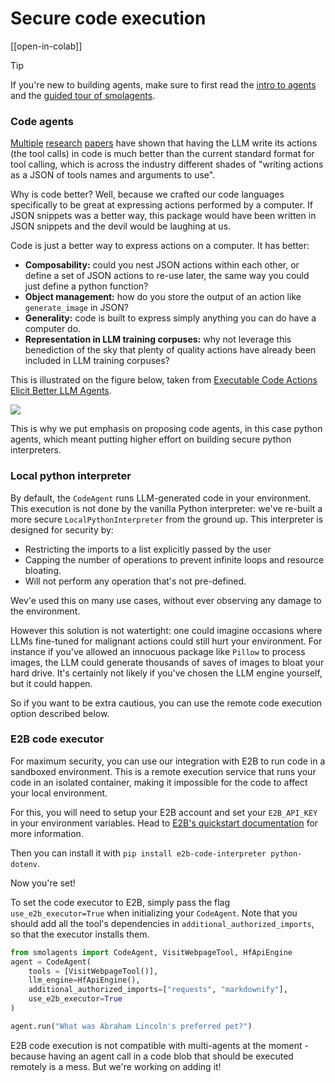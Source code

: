 <!--Copyright 2024 The HuggingFace Team. All rights reserved.

Licensed under the Apache License, Version 2.0 (the "License"); you may not use this file except in compliance with
the License. You may obtain a copy of the License at

http://www.apache.org/licenses/LICENSE-2.0

Unless required by applicable law or agreed to in writing, software distributed under the License is distributed on
an "AS IS" BASIS, WITHOUT WARRANTIES OR CONDITIONS OF ANY KIND, either express or implied. See the License for the
specific language governing permissions and limitations under the License.

⚠️ Note that this file is in Markdown but contain specific syntax for our doc-builder (similar to MDX) that may not be
rendered properly in your Markdown viewer.

-->
# Secure code execution

[[open-in-colab]]

> [!TIP]
> If you're new to building agents, make sure to first read the [intro to agents](./intro_agents) and the [guided tour of smolagents](../guided_tour).

### Code agents

[Multiple](https://huggingface.co/papers/2402.01030) [research](https://huggingface.co/papers/2411.01747) [papers](https://huggingface.co/papers/2401.00812) have shown that having the LLM write its actions (the tool calls) in code is much better than the current standard format for tool calling, which is across the industry different shades of "writing actions as a JSON of tools names and arguments to use".

Why is code better? Well, because we crafted our code languages specifically to be great at expressing actions performed by a computer. If JSON snippets was a better way, this package would have been written in JSON snippets and the devil would be laughing at us.

Code is just a better way to express actions on a computer. It has better:
- **Composability:** could you nest JSON actions within each other, or define a set of JSON actions to re-use later, the same way you could just define a python function?
- **Object management:** how do you store the output of an action like `generate_image` in JSON?
- **Generality:** code is built to express simply anything you can do have a computer do.
- **Representation in LLM training corpuses:** why not leverage this benediction of the sky that plenty of quality actions have already been included in LLM training corpuses?

This is illustrated on the figure below, taken from [Executable Code Actions Elicit Better LLM Agents](https://huggingface.co/papers/2402.01030).

<img src="https://huggingface.co/datasets/huggingface/documentation-images/resolve/main/transformers/code_vs_json_actions.png">

This is why we put emphasis on proposing code agents, in this case python agents, which meant putting higher effort on building secure python interpreters.

### Local python interpreter

By default, the `CodeAgent` runs LLM-generated code in your environment.
This execution is not done by the vanilla Python interpreter: we've re-built a more secure `LocalPythonInterpreter` from the ground up.
This interpreter is designed for security by:
 - Restricting the imports to a list explicitly passed by the user
 - Capping the number of operations to prevent infinite loops and resource bloating.
 - Will not perform any operation that's not pre-defined.

Wev'e used this on many use cases, without ever observing any damage to the environment. 

However this solution is not watertight: one could imagine occasions where LLMs fine-tuned for malignant actions could still hurt your environment. For instance if you've allowed an innocuous package like `Pillow` to process images, the LLM could generate thousands of saves of images to bloat your hard drive.
It's certainly not likely if you've chosen the LLM engine yourself, but it could happen.

So if you want to be extra cautious, you can use the remote code execution option described below.

### E2B code executor

For maximum security, you can use our integration with E2B to run code in a sandboxed environment. This is a remote execution service that runs your code in an isolated container, making it impossible for the code to affect your local environment.

For this, you will need to setup your E2B account and set your `E2B_API_KEY` in your environment variables. Head to [E2B's quickstart documentation](https://e2b.dev/docs/quickstart) for more information.

Then you can install it with `pip install e2b-code-interpreter python-dotenv`.

Now you're set!

To set the code executor to E2B, simply pass the flag `use_e2b_executor=True` when initializing your `CodeAgent`.
Note that you should add all the tool's dependencies in `additional_authorized_imports`, so that the executor installs them.

```py
from smolagents import CodeAgent, VisitWebpageTool, HfApiEngine
agent = CodeAgent(
    tools = [VisitWebpageTool()],
    llm_engine=HfApiEngine(),
    additional_authorized_imports=["requests", "markdownify"],
    use_e2b_executor=True
)

agent.run("What was Abraham Lincoln's preferred pet?")
```

E2B code execution is not compatible with multi-agents at the moment - because having an agent call in a code blob that should be executed remotely is a mess. But we're working on adding it!